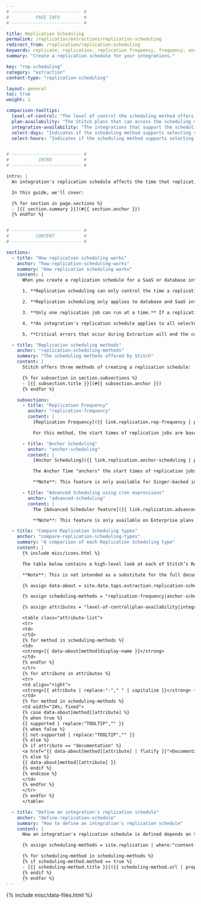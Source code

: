 ```yaml
---
# -------------------------- #
#          PAGE INFO         #
# -------------------------- #

title: Replication Scheduling
permalink: /replication/extractions/replication-scheduling
redirect_from: /replication/replication-scheduling
keywords: replicate, replication, replication frequency, frequency, anchor time, scheduling, schedule, interval, change replication time
summary: "Create a replication schedule for your integrations."

key: "rep-scheduling"
category: "extraction"
content-type: "replication-scheduling"

layout: general
toc: true
weight: 1

comparison-tooltips:
  level-of-control: "The level of control the scheduling method offers."
  plan-availability: "The Stitch plans that can access the scheduling method."
  integration-availability: "The integrations that support the scheduling method."
  select-days: "Indicates if the scheduling method supports selecting specific days for starting extraction jobs."
  select-hours: "Indicates if the scheduling method supports selecting specific hours for starting extraction jobs."


# -------------------------- #
#           INTRO            #
# -------------------------- #

intro: |
  An integration's replication schedule affects the time that replication jobs begin and how often they occur. Specifically, replication scheduling controls the frequency and start time of the Extraction phase of the replication process, which is when Stitch extracts data from the data source.

  In this guide, we'll cover:

  {% for section in page.sections %}
  - [{{ section.summary }}](#{{ section.anchor }})
  {% endfor %}


# -------------------------- #
#          CONTENT           #
# -------------------------- #

sections:
  - title: "How replication scheduling works"
    anchor: "how-replication-scheduling-works"
    summary: "How replication scheduling works"
    content: |
      When you create a replication schedule for a SaaS or database integration, you're telling Stitch when and how frequently data extraction should occur. When creating a replication schedule, keep the following in mind:

      1. **Replication scheduling can only control the time a replication job begins, not the time it ends or the time data is loaded**. The completion of the job, including the time to load extracted data into your destination, is not controllable using any of Stitch's replication scheduling features. Remember to factor in time for Stitch's data preparation and loading phases of replication.

      2. **Replication scheduling only applies to database and SaaS integrations.** Due to the as-it-happens nature of webhooks, [webhook integration data]({{ site.baseurl }}/integrations/webhooks) is replicated continuously and doesn't require a schedule.

      3. **Only one replication job can run at a time.** If a replication job is in progress when the next job is scheduled to begin, the second job will be skipped. The next job will be scheduled according to the next iteration in the replication schedule.

      4. **An integration's replication schedule applies to all selected tables**. Defining replication schedules for individual tables isn't currently supported. You can, however, [use this workaround]({{ link.replication.table-scheduling | prepend: site.baseurl }}), but note that there are some limitations.

      5. **Critical errors that occur during Extraction will end the current job.** Errors during the Extraction phase can occur for a myriad of reasons, such as connection/credential issues, Stitch or third-party outages, etc. When Stitch encounters an error during this phase of the replication process, the current job will end. The next job will be scheduled according to the next iteration in the replication schedule.

  - title: "Replication scheduling methods"
    anchor: "replication-scheduling-methods"
    summary: "The scheduling methods offered by Stitch"
    content: |
      Stitch offers three methods of creating a replication schedule:

      {% for subsection in section.subsections %}
      - [{{ subsection.title }}](#{{ subsection.anchor }})
      {% endfor %}

    subsections:
      - title: "Replication Frequency"
        anchor: "replication-frequency"
        content: |
          [Replication Frequency]({{ link.replication.rep-frequency | prepend: site.baseurl }}) allows you to select how frequently you want Stitch to run replication jobs for an integration, based on intervals of 30 minutes, one hour, three hours, six hours, 12 hours, and 24 hours.

          For this method, the start times of replication jobs are based on the start time and duration of the previous job. Refer to the [Replication Frequency documentation]({{ link.replication.rep-frequency | prepend: site.baseurl }}) for more info and examples.

      - title: "Anchor Scheduling"
        anchor: "anchor-scheduling"
        content: |
          [Anchor Scheduling]({{ link.replication.anchor-scheduling | prepend: site.baseurl }}) is a combination of two settings: Replication Frequency and Anchor Time.

          The Anchor Time "anchors" the start times of replication jobs to a time you select, and in conjunction with the Replication Frequency, creates a predictable replication schedule. For example: Run a replication job every 3 hours, starting at 1:00 PM. Refer to the [Anchor Scheduling documentation]({{ link.replication.anchor-scheduling | prepend: site.baseurl }}) for more info and examples.

          **Note**: This feature is only available for Singer-backed integrations.

      - title: "Advanced Scheduling using cron expressions"
        anchor: "advanced-scheduling"
        content: |
          The [Advanced Scheduler feature]({{ link.replication.advanced-scheduling | prepend: site.baseurl }}) allows you to specify granular start times for data extraction. Using cron expressions, you can specify the exact times, days of the week, or even days of the month data extraction should begin. Refer to the [Advanced Scheduling documentation]({{ link.replication.advanced-scheduling | prepend: site.baseurl }}) for more info and examples.

          **Note**: This feature is only available on Enterprise plans.

  - title: "Compare Replication Scheduling types"
    anchor: "compare-replication-scheduling-types"
    summary: "A comparison of each Replication Scheduling type"
    content: |
      {% include misc/icons.html %}

      The table below contains a high-level look at each of Stitch’s Replication Scheduling types and how they compare to each other.

      **Note**: This is not intended as a substitute for the full documentation for each Replication Scheduling type.

      {% assign data-about = site.data.taps.extraction.replication-scheduling %}

      {% assign scheduling-methods = "replication-frequency|anchor-scheduling|advanced-scheduling" | split:"|" %}

      {% assign attributes = "level-of-control|plan-availability|integration-availability|select-days|select-hours|documentation" | split:"|" %}

      <table class="attribute-list">
      <tr>
      <td>
      </td>
      {% for method in scheduling-methods %}
      <td>
      <strong>{{ data-about[method]display-name }}</strong>
      </td>
      {% endfor %}
      </tr>
      {% for attribute in attributes %}
      <tr>
      <td align="right">
      <strong>{{ attribute | replace:"-"," " | capitalize }}</strong> {{ info-icon | replace:"TOOLTIP",page.comparison-tooltips[attribute] }}
      </td>
      {% for method in scheduling-methods %}
      <td width="24%; fixed">
      {% case data-about[method][attribute] %}
      {% when true %}
      {{ supported | replace:"TOOLTIP","" }}
      {% when false %}
      {{ not-supported | replace:"TOOLTIP","" }}
      {% else %}
      {% if attribute == "documentation" %}
      <a href="{{ data-about[method][attribute] | flatify }}">Documentation</a>
      {% else %}
      {{ data-about[method][attribute] }}
      {% endif %}
      {% endcase %}
      </td>
      {% endfor %}
      </tr>
      {% endfor %}
      </table>

  - title: "Define an integration's replication schedule"
    anchor: "define-replication-schedule"
    summary: "How to define an integration's replication schedule"
    content: |
      How an integration's replication schedule is defined depends on the type of scheduling type you're using. Click the links below to view instructions for defining each scheduling type:

      {% assign scheduling-methods = site.replication | where:"content-type","replication-scheduling" | sort:"weight" %}

      {% for scheduling-method in scheduling-methods %}
      {% if scheduling-method.method == true %}
      - [{{ scheduling-method.title }}]({{ scheduling-method.url | prepend: site.baseurl }}#create-schedule)
      {% endif %}
      {% endfor %}
---
```

{% include misc/data-files.html %}
